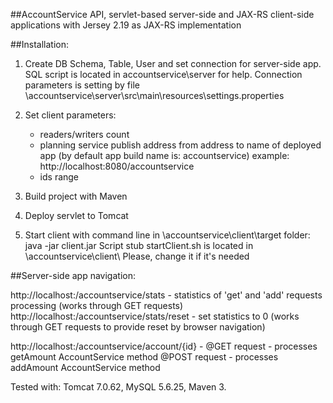 ##AccountService API, servlet-based server-side and JAX-RS client-side applications with Jersey 2.19 as JAX-RS implementation 

##Installation:

1. Create DB Schema, Table, User and set connection for server-side app. SQL script is located in accountservice\server for help.
Connection parameters is setting by file \accountservice\server\src\main\resources\settings.properties

2. Set client parameters: 
   - readers/writers count 
   - planning service publish address from address to name of deployed app (by default app build name is: accountservice) 
     example: http://localhost:8080/accountservice  
   - ids range

3. Build project with Maven

4. Deploy servlet to Tomcat

5. Start client with command line in \accountservice\client\target folder: java -jar client.jar
Script stub startClient.sh is located in \accountservice\client\ Please, change it if it's needed

##Server-side app navigation:

http://localhost:<port>/accountservice/stats - statistics of 'get' and 'add' requests processing (works through GET requests)
http://localhost:<port>/accountservice/stats/reset - set statistics to 0 (works through GET requests to provide reset by browser navigation)

http://localhost:<port>/accountservice/account/{id} - @GET request - processes getAmount AccountService method
                                                      @POST request - processes addAmount AccountService method

Tested with: Tomcat 7.0.62, MySQL 5.6.25, Maven 3.
